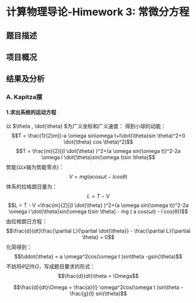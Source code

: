 # 计算物理导论-Himework 3: 常微分方程
## 题目描述
## 项目概况
## 结果及分析
### A. Kapitza摆
#### 1.求出系统的运动⽅程

以 $\theta $,$ \dot{\theta} $为广义坐标和广义速度：
得到小球的动能：
$$T = \frac{1}{2}m[(-a \omega sin\omega t+l\dot{\theta}sin \theta)^2+(l \dot{\theta} cos \theta)^2]$$
$$T  = \frac{m}{2}[(l \dot{\theta} )^2+(a \omega sin(\omega t))^2-2a \omega l \dot{\theta}sin(\omega t)sin \theta]$$
势能(以x轴为势能零点)：
$$V = mg(a cos\omega t -lcos \theta)$$
体系的拉格朗日量为：
$$L = T-V$$
$$L = T - V =\frac{m}{2}[(l \dot{\theta} )^2+(a \omega sin(\omega t))^2-2a \omega l \dot{\theta}sin(\omega t)sin \theta] - mg  ( a cos(ωt) - l  cos(θ))$$
由拉格朗日方程：
$$\frac{d}{dt}\frac{\partial L}{\partial \dot{\theta}} - \frac{\partial L}{\partial \theta} = 0$$
化简得到：
$$l\ddot{\theta} = a \omega^2cos(\omega t )sin\theta -gsin(\theta)$$
不妨将$\dot{\theta}$记作$\Omega$，写成题目要求的形式：
$$\frac{d}{dt}\theta = \Omega$$

$$\frac{d}{dt}\Omega = \frac{a}{l} \omega^2cos(\omega t )sin\theta -\frac{g}{l} sin(\theta)$$






